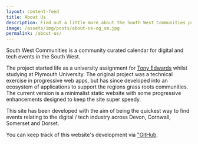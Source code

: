 ```yaml
---
layout: content-feed
title: About Us
description: Find out a little more about the South West Communities project
image: /assets/img/posts/about-us-og_sm.jpg
permalink: /about-us/
---
```

<div class="container">
  <p></p>
  <p>South West Communities is a community curated calendar for digital and tech events in the South West.</p>
  <p>The project started life as a university assignment for <a href=https://tonyedwardspz.co.uk title="Tony Edwards Personal Website">Tony Edwards</a> whilst studying at Plymouth University. The original project was a technical exercise in progressive web apps, but has since developed into an ecosystem of applications to support the regions grass roots communities. The current version is a minimalist static website with some progressive enhancements designed to keep the site super speedy.</p>
  <p>This site has been developed with the aim of being the quickest way to find events relating to the digital / tech industry across Devon, Cornwall, Somerset and Dorset.</p>
  <p>You can keep track of this website's development via <a href="https://github.com/south-west-communities/website" title="GitHub page for this website">"GitHub</a>.</p>
  <p>&nbsp;</p>
</div>
